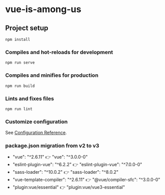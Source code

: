 # vue-is-among-us

## Project setup
```
npm install
```

### Compiles and hot-reloads for development
```
npm run serve
```

### Compiles and minifies for production
```
npm run build
```

### Lints and fixes files
```
npm run lint
```

### Customize configuration
See [Configuration Reference](https://cli.vuejs.org/config/).

### package.json migration from v2 to v3
- "vue": "^2.6.11" 👉 "vue": "^3.0.0-0"
- "eslint-plugin-vue": "^6.2.2" 👉  "eslint-plugin-vue": "^7.0.0-0"
- "sass-loader": "^10.0.2" 👉 "sass-loader": "^8.0.2"
- "vue-template-compiler": "^2.6.11" 👉 "@vue/compiler-sfc": "^3.0.0-0"
- "plugin:vue/essential" 👉  "plugin:vue/vue3-essential"
